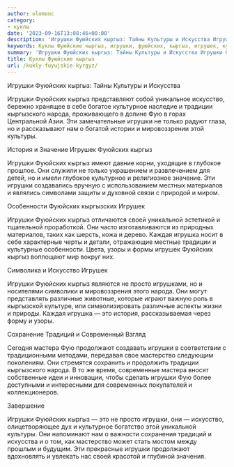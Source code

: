 ```yaml
---
author: olomouc
category:
- куклы
date: '2023-09-16T13:08:46+00:00'
description: 'Игрушки Фуюйских кыргыз: Тайны Культуры и Искусства Игрушки Фуюйских кыргыз представляют собой уникальное искусство, бережно хранящее в себе богатое...'
keywords: Куклы Фуюйские кыргыз, игрушки, фуюйских, кыргыз, игрушек, культуры, искусство, культурное, традиции, народа, фую, искусства, кыргызского, только, нам, история
summary: 'Игрушки Фуюйских кыргыз: Тайны Культуры и Искусства Игрушки Фуюйских кыргыз представляют собой уникальное искусство, бережно хранящее в себе богатое...'
title: Куклы Фуюйские кыргыз
url: /kukly-fuyujskie-kyrgyz/
---
```


Игрушки Фуюйских кыргыз: Тайны Культуры и Искусства

Игрушки Фуюйских кыргыз представляют собой уникальное искусство, бережно хранящее в себе богатое культурное наследие и традиции кыргызского народа, проживающего в долине Фую в горах Центральной Азии. Эти замечательные игрушки не только радуют глаза, но и рассказывают нам о богатой истории и мировоззрении этой культуры.

История и Значение Игрушек Фуюйских кыргыз

Игрушки Фуюйских кыргыз имеют давние корни, уходящие в глубокое прошлое. Они служили не только украшением и развлечением для детей, но и имели глубокое культурное и религиозное значение. Эти игрушки создавались вручную с использованием местных материалов и являлись символами защиты и духовной связи с природой и миром.

Особенности Фуюйских кыргызских Игрушек

Игрушки Фуюйских кыргыз отличаются своей уникальной эстетикой и тщательной проработкой. Они часто изготавливаются из природных материалов, таких как шерсть, кожа и дерево. Каждая игрушка носит в себе характерные черты и детали, отражающие местные традиции и культурные особенности. Цвета, узоры и формы игрушек Фуюйских кыргыз воплощают мир вокруг них.

Символика и Искусство Игрушек

Игрушки Фуюйских кыргыз являются не просто игрушками, но и носителями символики и мировоззрения этого народа. Они могут представлять различные животные, которые играют важную роль в кыргызской культуре, или символизировать различные аспекты жизни и природы. Каждая игрушка — это история, рассказываемая через форму и узоры.

Сохранение Традиций и Современный Взгляд

Сегодня мастера Фую продолжают создавать игрушки в соответствии с традиционными методами, передавая свое мастерство следующим поколениям. Они стремятся сохранить и продолжить традиции кыргызского народа. В то же время, современные мастера вносят собственные идеи и инновации, чтобы сделать игрушки Фую более доступными и интересными для современных покупателей и коллекционеров.

Завершение

Игрушки Фуюйских кыргыз — это не просто игрушки, они — искусство, олицетворяющее дух и культурное богатство этой уникальной культуры. Они напоминают нам о важности сохранения традиций и искусства и о том, как мастерство может стать мостом между прошлым и будущим. Эти прекрасные игрушки продолжают вдохновлять и увлекать нас своей красотой и глубиной значения.